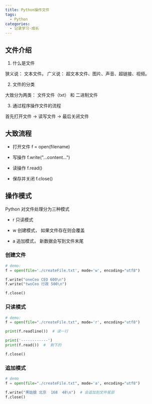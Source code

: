 ```yaml
---
title: Python操作文件
tags:
  - Python
categories:
  - 记录学习-成长
---
```


## 文件介绍

1. 什么是文件

狭义说： 文本文件。 广义说： 超文本文件、图片、声音、超链接、视频。

2. 文件的分类

大致分为两类： 文件文件（txt） 和 二进制文件

3. 通过程序操作文件的流程

首先打开文件 -> 读写文件 -> 最后关闭文件

## 大致流程

- 打开文件 f = open(filename)

- 写操作 f.write("...content...")

- 读操作 f.read()

- 保存并关闭 f.close()

## 操作模式

Python 对文件处理分为三种模式

- r 只读模式

- w 创建模式， 如果文件存在则会覆盖

- a 追加模式， 新数据会写到文件末尾

### 创建文件

```py
# demo:
f = open(file='./createFile.txt', mode='w', encoding="utf8")

f.write("oneCeo CEO 600\n")
f.write("twoCeo 行政 500\n")

f.close()
```

### 只读模式

```py
# demo:
f = open(file="./createFile.txt", mode='r', encoding="utf8")

print(f.readline())  # 读一行

print('------------')
print(f.read())  #  剩下的

f.close()
```

### 追加模式

```py
# demo
f = open(file="./createFile.txt", mode='a', encoding="utf8")

f.write("黑姑娘 北京  168  48\n")  # 会追加到文件尾部
f.close()
```
